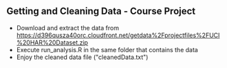 ## Getting and Cleaning Data - Course Project
* Download and extract the data from https://d396qusza40orc.cloudfront.net/getdata%2Fprojectfiles%2FUCI%20HAR%20Dataset.zip
* Execute run_analysis.R in the same folder that contains the data
* Enjoy the cleaned data file ("cleanedData.txt")